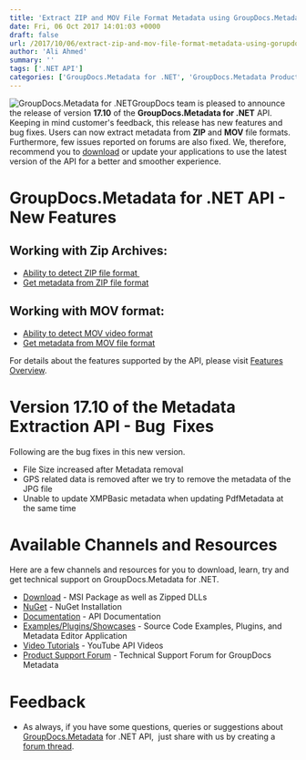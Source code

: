 ```yaml
---
title: 'Extract ZIP and MOV File Format Metadata using GroupDocs.Metadata for .NET v17.10'
date: Fri, 06 Oct 2017 14:01:03 +0000
draft: false
url: /2017/10/06/extract-zip-and-mov-file-format-metadata-using-gorupdocs.metadata/
author: 'Ali Ahmed'
summary: ''
tags: ['.NET API']
categories: ['GroupDocs.Metadata for .NET', 'GroupDocs.Metadata Product Family']
---
```


![GroupDocs.Metadata for .NET](http://blog.groupdocs.com/wp-content/uploads/sites/4/2017/06/groupdocs-metadata-net.png "GroupDocs-Metadata-theme-100x100")GroupDocs team is pleased to announce the release of version **17.10** of the **GroupDocs.Metadata for .NET** API. Keeping in mind customer's feedback, this release has new features and bug fixes. Users can now extract metadata from **ZIP** and **MOV** file formats. Furthermore, few issues reported on forums are also fixed. We, therefore, recommend you to [download](https://downloads.groupdocs.com/metadata/net/new-releases/groupdocs.metadata-for-.net-17.10/) or update your applications to use the latest version of the API for a better and smoother experience.

# GroupDocs.Metadata for .NET API - New Features

## Working with Zip Archives:

*   [Ability to detect ZIP file format ](https://docs.groupdocs.com/display/metadatanet/Working+with+Zip+Archives#WorkingwithZipArchives-AbilitytoDetectZipFileFormat)
*   [Get metadata from ZIP file format](https://docs.groupdocs.com/display/metadatanet/Working+with+Zip+Archives#WorkingwithZipArchives-GetZipFormatMetadata)

## Working with MOV format:

*   [Ability to detect MOV video format](https://docs.groupdocs.com/metadata/net)
*   [Get metadata from MOV file format](https://docs.groupdocs.com/metadata/net)

For details about the features supported by the API, please visit [Features Overview](https://docs.groupdocs.com/display/metadatanet/Features+Overview).

# Version 17.10 of the Metadata Extraction API - Bug  Fixes

Following are the bug fixes in this new version.

*   File Size increased after Metadata removal
*   GPS related data is removed after we try to remove the metadata of the JPG file
*   Unable to update XMPBasic metadata when updating PdfMetadata at the same time

# Available Channels and Resources

Here are a few channels and resources for you to download, learn, try and get technical support on GroupDocs.Metadata for .NET.

*   [Download](https://downloads.groupdocs.com/metadata/net/new-releases/groupdocs.metadata-for-.net-17.10/ "GroupDocs.Metadata MSI") - MSI Package as well as Zipped DLLs
*   [NuGet](https://www.nuget.org/packages/GroupDocs.Metadata/ "GroupDocs.Metadata Nuget Package") - NuGet Installation
*   [Documentation](https://docs.groupdocs.com/display/metadatanet/Getting+Started "Metadata API documentation") - API Documentation
*   [Examples/Plugins/Showcases](https://github.com/groupdocs-metadata/GroupDocs.Metadata-for-.NET/tree/master/Examples "How to use Metadata API") - Source Code Examples, Plugins, and Metadata Editor Application
*   [Video Tutorials](https://www.youtube.com/channel/UCkOlPEPh0oljoESrmKP6l4g "Metadata API YouTube Tutorials") - YouTube API Videos
*   [Product Support Forum](https://forum.groupdocs.com/c/metadata) - Technical Support Forum for GroupDocs Metadata

# Feedback

*   As always, if you have some questions, queries or suggestions about [GroupDocs.Metadata](http://www.groupdocs.com/products/metadata/net ".NET Metadata API") for .NET API,  just share with us by creating a [forum thread](https://forum.groupdocs.com/c/metadata).





